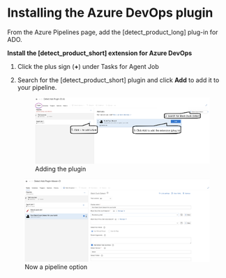 # Installing the Azure DevOps plugin
From the Azure Pipelines page, add the [detect_product_long] plug-in for ADO.

**Install the [detect_product_short] extension for Azure DevOps**

1. Click the plus sign (**+**) under Tasks for Agent Job
1. Search for the [detect_product_short] plugin and click **Add** to add it to your pipeline.


   <figure>
    <img src="../azureplugin/images/installing1.png"
         alt="Adding the plugin">
    <figcaption>Adding the plugin</figcaption>
</figure>

   <figure>
    <img src="../azureplugin/images/installing2.png"
         alt="Pipeline option">
    <figcaption>Now a pipeline option</figcaption>
</figure>
